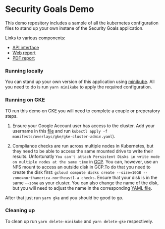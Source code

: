 # Security Goals Demo

This demo repository includes a sample of all the kubernetes configuration files to stand up your own instane of the Security Goals application. 

Links to various components:

- [API interface](https://security-goals-demo.cdssandbox.xyz/security-goals/api)
- [Web report](https://security-goals-demo.cdssandbox.xyz/web-report/)
- [PDF report](https://security-goals-demo.cdssandbox.xyz/pdf-report/report)

### Running locally

You can stand up your own version of this application using [minikube](https://kubernetes.io/docs/setup/minikube/). All you need to do is run `yarn minikube` to apply the required configuration.

### Running on GKE

TO run this demo on GKE you will need to complete a couple or preperatory steps.

1. Ensure your Google Account user has access to the cluster. Add your username in this [file](https://github.com/cds-snc/security-goals-demo/blob/master/manifests/overlays/gke/gke-cluster-admin.yaml#L12) and run `kubectl apply -f manifests/overlays/gke/gke-cluster-admin.yaml`).

2. Compliance checks are run across multiple nodes in Kubernetes, but they need to be able to access the same mounted drive to write their results. Unfortunatly `You can't attach Persistent Disks in write mode on multiple nodes at the same time` in [GCP](https://cloud.google.com/kubernetes-engine/docs/concepts/persistent-volumes#using_compute_engine_persistent_disks_as_readonlymany). You can, however, use an NFS mount to access an outside disk in GCP.To do that you need to create the disk first: `gcloud compute disks create --size=10GB --zone=northamerica-northeast1-a checks`. Ensure that your disk is in the same `--zone` as your cluster. You can also change the name of the disk, but you will need to adjust the name in the corresponding [YAML file](https://github.com/cds-snc/security-goals-demo/blob/master/manifests/overlays/gke/nfs-deployment.yaml#L36).

After that just run `yarn gke` and you should be good to go.

### Cleaning up

To clean up run `yarn delete-minikube` and `yarn delete-gke` respectively.
